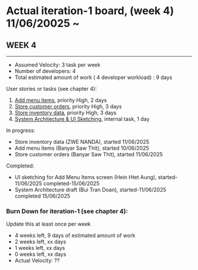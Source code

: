 # Actual iteration-1 board, (week 4) 11/06/20025 ~ 

## WEEK 4
---
* Assumed Velocity: 3 task per week
* Number of developers: 4
* Total estimated amount of work ( 4 developer workload) :  9 days

User stories or tasks (see chapter 4):
1. [Add menu items](./user_stories/user_story_04_add_menu_items.md), priority High, 2 days  
2. [Store customer orders](./user_stories/user_story_01_store_customer_orders.md), priority High, 3 days  
3. [Store inventory data](./user_stories/user_story_02_store_inventory_data.md), priority High, 3 days  
4. [System Architecture & UI Sketching](./user_stories/task_architecture_prototype_sketch.md), internal task, 1 day

In progress:
* Store inventory data (ZWE NANDA), started 11/06/2025
* Add menu items (Banyar Saw Thit), started 10/06/2025
* Store customer orders (Banyar Saw Thit), started 11/06/2025  
    
Completed:
* UI sketching for Add Menu Items screen (Hein Htet Aung), started-11/06/2025 completed-15/06/2025
* System Architecture draft (Bui Tran Doan), started-11/06/2025 completed 15/06/2025  

### Burn Down for iteration-1 (see chapter 4):
Update this at least once per week
* 4 weeks left, 9 days of estimated amount of work 
* 2 weeks left, xx days
* 1 weeks left, xx days
* 0 weeks left, xx days
* Actual Velocity: ?? 
